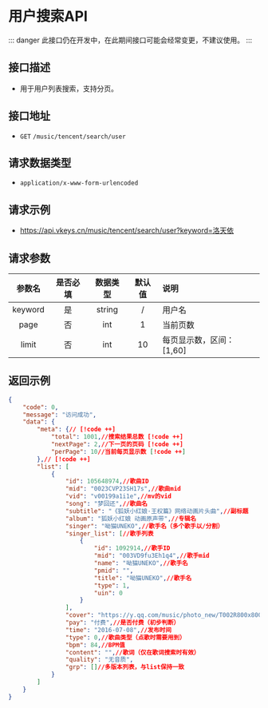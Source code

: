 # 用户搜索API <Badge type="tip" text="V3" /> <Badge type="danger" text="开发中" />
::: danger
此接口仍在开发中，在此期间接口可能会经常变更，不建议使用。
:::

## 接口描述

- 用于用户列表搜索，支持分页。

## 接口地址
-  `GET` `/music/tencent/search/user`

## 请求数据类型
- `application/x-www-form-urlencoded`

## 请求示例
- https://api.vkeys.cn/music/tencent/search/user?keyword=洛天依

## 请求参数
|   参数名   | 是否必填 |  数据类型   | 默认值 | 说明              |
|:-------:|:----:|:-------:|:---:|:----------------|
| keyword |  是   | string  |  /  | 用户名             |
|  page   |  否   |   int   |  1  | 当前页数            |
|  limit  |  否   |   int   | 10  | 每页显示数，区间：[1,60] |

## 返回示例
``` json
{
    "code": 0,
    "message": "访问成功",
    "data": {
        "meta": {// [!code ++]
            "total": 1001,//搜索结果总数 [!code ++]
            "nextPage": 2,//下一页的页码 [!code ++]
            "perPage": 10//当前每页显示数 [!code ++]
        },// [!code ++]
        "list": [
            {
                "id": 105648974,//歌曲ID
                "mid": "0023CVP23SH17s",//歌曲mid
                "vid": "v00199a1i1e",//mv的vid
                "song": "梦回还",//歌曲名
                "subtitle": "《狐妖小红娘·王权篇》网络动画片头曲",//副标题
                "album": "狐妖小红娘 动画原声带",//专辑名
                "singer": "呦猫UNEKO",//歌手名（多个歌手以/分割）
                "singer_list": [//歌手列表
                    {
                        "id": 1092914,//歌手ID
                        "mid": "003VD9fu3Eh1q4",//歌手mid
                        "name": "呦猫UNEKO",//歌手名
                        "pmid": "",
                        "title": "呦猫UNEKO",//歌手名
                        "type": 1,
                        "uin": 0
                    }
                ],
                "cover": "https://y.qq.com/music/photo_new/T002R800x800M000000wd19g0wTd0d.jpg",//封面地址
                "pay": "付费",//是否付费（初步判断）
                "time": "2016-07-08",//发布时间
                "type": 0,//歌曲类型（点歌时需要用到）
                "bpm": 84,//BPM值
                "content": "",//歌词（仅在歌词搜索时有效）
                "quality": "无音质",
                "grp": []//多版本列表，与list保持一致
            }
        ]
    }
}
```
